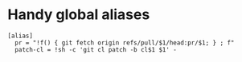 # Handy global aliases
```
[alias]
  pr = "!f() { git fetch origin refs/pull/$1/head:pr/$1; } ; f"
  patch-cl = !sh -c 'git cl patch -b cl$1 $1' -
```